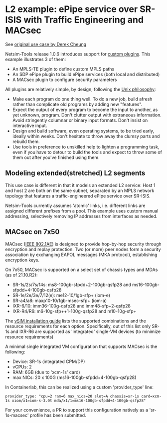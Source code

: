 # L2 example: ePipe service over SR-ISIS with Traffic Engineering and MACsec

See [original use case by Derek Cheung](https://medium.com/r/?url=https%3A%2F%2Fderekcheung.medium.com%2Fsegment-routing-b69f6ea2e3f5)

Netsim-Tools release 1.0.6 introduces support for [custom plugins](https://github.com/ipspace/netsim-tools/blob/master/docs/plugins.md).
This example illustrates 3 of them:
* An MPLS-TE plugin to define custom MPLS paths
* An SDP ePipe plugin to build ePipe services (both local and distributed)
* A MACsec plugin to configure security parameters

All plugins are relatively simple, by design; following the [Unix philosophy](https://en.wikipedia.org/wiki/Unix_philosophy):
* Make each program do one thing well. To do a new job, build afresh rather than complicate old programs by adding new "features".
* Expect the output of every program to become the input to another, as yet unknown, program. Don't clutter output with extraneous information. Avoid stringently columnar or binary input formats. Don't insist on interactive input.
* Design and build software, even operating systems, to be tried early, ideally within weeks. Don't hesitate to throw away the clumsy parts and rebuild them.
* Use tools in preference to unskilled help to lighten a programming task, even if you have to detour to build the tools and expect to throw some of them out after you've finished using them.

## Modeling extended(stretched) L2 segments
This use case is different in that it models an extended L2 service: Host 1 and host 2 are both on the same subnet,
separated by an MPLS network topology that features a traffic-engineered ePipe service over SR-ISIS.

Netsim-Tools currently assumes 'atomic' links, i.e. different links are assigned different prefixes from a pool.
This example uses custom manual addressing, selectively removing IP addresses from interfaces as needed.

## MACsec on 7x50
MACsec ([IEEE 802.1AE](https://1.ieee802.org/security/802-1ae/)) is designed to provide hop-by-hop security through encryption and replay protection.
Two (or more) peer nodes form a security association by exchanging EAPOL messages (MKA protocol), establishing encryption keys.

On 7x50, MACsec is supported on a select set of chassis types and MDAs (as of 21.10.R2):
* SR-1s/2s/7s/14s: ms8-100gb-sfpdd+2-100gb-qsfp28 and ms16-100gb-sfpdd+4-100gb-qsfp28
* SR-1e/2e/3e/7/12(e): me12-10/1gb-sfp+ (iom-e)
* SR-a4/a8: maxp10-10/1gb-msec-sfp+ (iom-a)
* IXR-6/10: imm36-100g-qsfp28 and imm48-sfp+2-qsfp28
* IXR-R4/R6: m6-10g-sfp++1-100g-qsfp28 and m10-10g-sfp+

The [vSIM installation guide](https://documentation.nokia.com/cgi-bin/dbaccessfilename.cgi/3HE17166AAADTQZZA01_V1_vSIM%20Installation%20and%20Setup%20Guide%2021.10.R1.pdf) lists the supported combinations
and the resource requirements for each option. Specifically, out of this list only SR-1s and IXR-R6 are supported
as 'integrated' single-VM devices (to minimize resource requirements)

A minimal single integrated VM configuration that supports MACsec is the following:
* Device: SR-1s (integrated CPM/DP)
* vCPUs: 2
* RAM: 6GB (due to 'xcm-1s' card)
* max NICs: 20 x 100G (ms16-100gb-sfpdd+4-100gb-qsfp28)

In Containerlab, this can be realized using a custom 'provider_type' line:
```
provider_type: "cpu=2 ram=6 max_nics=20 slot=A chassis=sr-1s card=xcm-1s xiom/x1=iom-s-3.0t mda/x1/1=ms16-100gb-sfpdd+4-100gb-qsfp28"
```
For your convenience, a PR to support this configuration natively as a 'sr-1s-macsec' profile has been submitted.
